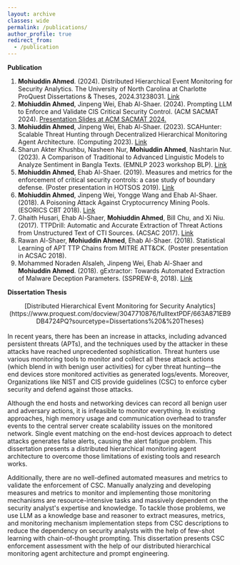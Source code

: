 ```yaml
---
layout: archive
classes: wide
permalink: /publications/
author_profile: true
redirect_from:
  - /publication
---
```

**Publication**
1. **Mohiuddin Ahmed**. (2024). Distributed Hierarchical Event Monitoring for Security Analytics. The University of North Carolina at Charlotte ProQuest Dissertations & Theses, 2024.31238031. [Link](https://www.proquest.com/docview/3047710876/fulltextPDF/663A871EB9DB4724PQ?sourcetype=Dissertations%20&%20Theses)
1. **Mohiuddin Ahmed**, Jinpeng Wei, Ehab Al-Shaer. (2024). Prompting LLM to Enforce and Validate CIS Critical Security Control. (ACM SACMAT 2024). [Presentation Slides at ACM SACMAT 2024.](/../presentation/SACMAT_2024_presentation.pptx)
1. **Mohiuddin Ahmed**, Jinpeng Wei, Ehab Al-Shaer. (2023). SCAHunter: Scalable Threat Hunting through Decentralized Hierarchical Monitoring Agent Architecture. (Computing 2023). [Link](https://doi.org/10.1007/978-3-031-37963-5_88)
1. Sharun Akter Khushbu, Nasheen Nur, **Mohiuddin Ahmed**, Nashtarin Nur. (2023). A Comparison of Traditional to Advanced Linguistic Models to Analyze Sentiment in Bangla Texts. (EMNLP 2023 workshop BLP). [Link](https://aclanthology.org/2023.banglalp-1.38/)
1. **Mohiuddin Ahmed**, Ehab Al-Shaer. (2019). Measures and metrics for the enforcement of critical security controls: a case study of boundary defense. (Poster presentation in HOTSOS 2019). [Link](https://dl.acm.org/doi/abs/10.1145/3314058.3317730)
1. **Mohiuddin Ahmed**, Jinpeng Wei, Yongge Wang and Ehab Al-Shaer. (2018). A Poisoning Attack Against Cryptocurrency Mining Pools. (ESORICS CBT 2018). [Link](https://link.springer.com/chapter/10.1007/978-3-030-00305-0_11)
1. Ghaith Husari, Ehab Al-Shaer, **Mohiuddin Ahmed**, Bill Chu, and Xi Niu. (2017). TTPDrill: Automatic and Accurate Extraction of Threat Actions from Unstructured Text of CTI Sources. (ACSAC 2017). [Link](https://dl.acm.org/doi/abs/10.1145/3134600.3134646) 
1. Rawan Al-Shaer, **Mohiuddin Ahmed**, Ehab Al-Shaer. (2018). Statistical Learning of APT TTP Chains from MITRE ATT&CK. (Poster presentation in ACSAC 2018).
1. Mohammed Noraden Alsaleh, Jinpeng Wei, Ehab Al-Shaer and **Mohiuddin Ahmed**.  (2018). gExtractor: Towards Automated Extraction of Malware Deception Parameters. (SSPREW-8, 2018). [Link](https://dl.acm.org/doi/abs/10.1145/3289239.3289244)

**Dissertation Thesis**<br>
<center>[Distributed Hierarchical Event Monitoring for Security Analytics](https://www.proquest.com/docview/3047710876/fulltextPDF/663A871EB9DB4724PQ?sourcetype=Dissertations%20&%20Theses)</center><br>
In recent years, there has been an increase in attacks, including advanced persistent threats (APTs), and the techniques used by the attacker in these attacks have reached unprecedented sophistication. Threat hunters use various monitoring tools to monitor and collect all these attack actions (which blend in with benign user activities) for cyber threat hunting—the end devices store monitored activities as generated logs/events. Moreover, Organizations like NIST and CIS provide guidelines (CSC) to enforce cyber security and defend against those attacks.

Although the end hosts and networking devices can record all benign user and adversary actions, it is infeasible to monitor everything. In existing approaches, high memory usage and communication overhead to transfer events to the central server create scalability issues on the monitored network. Single event matching on the end-host devices approach to detect attacks generates false alerts, causing the alert fatigue problem. This dissertation presents a distributed hierarchical monitoring agent architecture to overcome those limitations of existing tools and research works.

Additionally, there are no well-defined automated measures and metrics to validate the enforcement of CSC. Manually analyzing and developing measures and metrics to monitor and implementing those monitoring mechanisms are resource-intensive tasks and massively dependent on the security analyst's expertise and knowledge. To tackle those problems, we use LLM as a knowledge base and reasoner to extract measures, metrics, and monitoring mechanism implementation steps from CSC descriptions to reduce the dependency on security analysts with the help of few-shot learning with chain-of-thought prompting. This dissertation presents CSC enforcement assessment with the help of our distributed hierarchical monitoring agent architecture and prompt engineering.